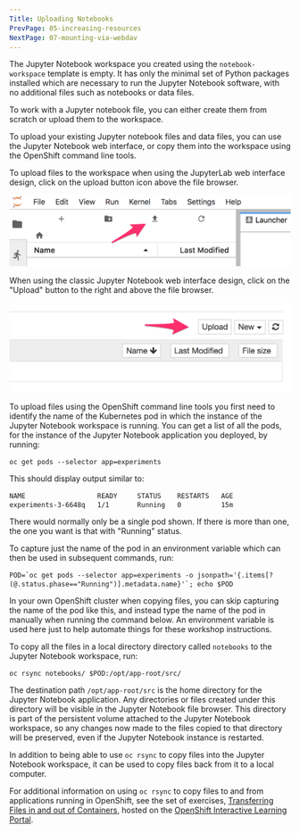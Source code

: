 ```yaml
---
Title: Uploading Notebooks
PrevPage: 05-increasing-resources
NextPage: 07-mounting-via-webdav
---
```


The Jupyter Notebook workspace you created using the `notebook-workspace` template is empty. It has only the minimal set of Python packages installed which are necessary to run the Jupyter Notebook software, with no additional files such as notebooks or data files.

To work with a Jupyter notebook file, you can either create them from scratch or upload them to the workspace.

To upload your existing Jupyter notebook files and data files, you can use the Jupyter Notebook web interface, or copy them into the workspace using the OpenShift command line tools.

To upload files to the workspace when using the JupyterLab web interface design, click on the upload button icon above the file browser.

![JupyterLab Upload](jupyterlabupload.png)

When using the classic Jupyter Notebook web interface design, click on the "Upload" button to the right and above the file browser.

![Classic Upload](jupyterclassicupload.png)

To upload files using the OpenShift command line tools you first need to identify the name of the Kubernetes pod in which the instance of the Jupyter Notebook workspace is running. You can get a list of all the pods, for the instance of the Jupyter Notebook application you deployed, by running:

```execute
oc get pods --selector app=experiments
```

This should display output similar to:

```
NAME                  READY     STATUS    RESTARTS   AGE
experiments-3-6648q   1/1       Running   0          15m
```

There would normally only be a single pod shown. If there is more than one, the one you want is that with "Running" status.

To capture just the name of the pod in an environment variable which can then be used in subsequent commands, run:

```execute
POD=`oc get pods --selector app=experiments -o jsonpath='{.items[?(@.status.phase=="Running")].metadata.name}'`; echo $POD
```

In your own OpenShift cluster when copying files, you can skip capturing the name of the pod like this, and instead type the name of the pod in manually when running the command below. An environment variable is used here just to help automate things for these workshop instructions.

To copy all the files in a local directory directory called `notebooks` to the Jupyter Notebook workspace, run:

```execute
oc rsync notebooks/ $POD:/opt/app-root/src/
```

The destination path `/opt/app-root/src` is the home directory for the Jupyter Notebook application. Any directories or files created under this directory will be visible in the Jupyter Notebook file browser. This directory is part of the persistent volume attached to the Jupyter Notebook workspace, so any changes now made to the files copied to that directory will be preserved, even if the Jupyter Notebook instance is restarted.

In addition to being able to use `oc rsync` to copy files into the Jupyter Notebook workspace, it can be used to copy files back from it to a local computer.

For additional information on using `oc rsync` to copy files to and from applications running in OpenShift, see the set of exercises, [Transferring Files in and out of Containers](https://learn.openshift.com/introduction/transferring-files/), hosted on the [OpenShift Interactive Learning Portal](https://learn.openshift.com/).
